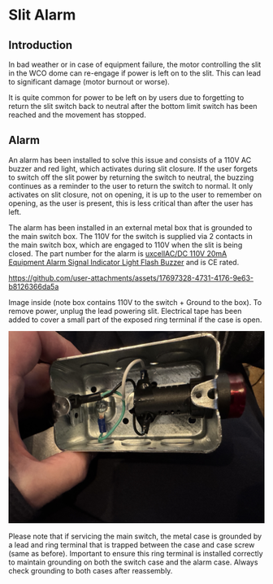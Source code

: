# Slit Alarm

## Introduction

In bad weather or in case of equipment failure, the motor controlling the slit in the WCO dome can re-engage if power is left on to the slit.  This can lead to significant damage (motor burnout or worse).

It is quite common for power to be left on by users due to forgetting to return the slit switch back to neutral after the bottom limit switch has been reached and the movement has stopped.

## Alarm

An alarm has been installed to solve this issue and consists of a 110V AC buzzer and red light, which activates during slit closure.  If the user forgets to switch off the slit power by returning the switch to neutral, the buzzing continues as a reminder to the user to return the switch to normal.  It only activates on slit closure, not on opening, it is up to the user to remember on opening, as the user is present, this is less critical than after the user has left.

The alarm has been installed in an external metal box that is grounded to the main switch box. The 110V for the switch is supplied via 2 contacts in the main switch box, which are engaged to 110V when the slit is being closed. The part number for the alarm is [uxcellAC/DC 110V 20mA Equipment Alarm Signal Indicator Light Flash Buzzer](https://www.amazon.ca/dp/B015SK2OM8?ref=ppx_yo2ov_dt_b_fed_asin_title) and is CE rated.

https://github.com/user-attachments/assets/17697328-4731-4176-9e63-b8126366da5a

Image inside (note box contains 110V to the switch + Ground to the box). To remove power, unplug the lead powering slit.  Electrical tape has been added to cover a small part of the exposed ring terminal if the case is open.

![Inside Box](IMG_9696.JPG)

Please note that if servicing the main switch, the metal case is grounded by a lead and ring terminal that is trapped between the case and case screw (same as before).  Important to ensure this ring terminal is installed correctly to maintain grounding on both the switch case and the alarm case.  Always check grounding to both cases after reassembly.

